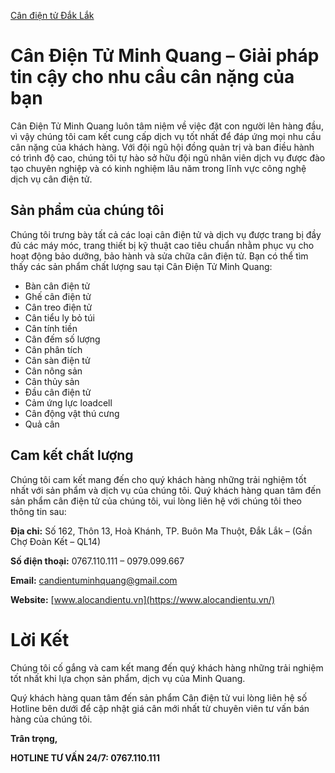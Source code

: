 [Cân điện tử Đắk Lắk](https://www.alocandientu.vn/)

# Cân Điện Tử Minh Quang – Giải pháp tin cậy cho nhu cầu cân nặng của bạn

Cân Điện Tử Minh Quang luôn tâm niệm về việc đặt con người lên hàng đầu, vì vậy chúng tôi cam kết cung cấp dịch vụ tốt nhất để đáp ứng mọi nhu cầu cân nặng của khách hàng. Với đội ngũ hội đồng quản trị và ban điều hành có trình độ cao, chúng tôi tự hào sở hữu đội ngũ nhân viên dịch vụ được đào tạo chuyên nghiệp và có kinh nghiệm lâu năm trong lĩnh vực công nghệ dịch vụ cân điện tử.

## Sản phẩm của chúng tôi

Chúng tôi trưng bày tất cả các loại cân điện tử và dịch vụ được trang bị đầy đủ các máy móc, trang thiết bị kỹ thuật cao tiêu chuẩn nhằm phục vụ cho hoạt động bảo dưỡng, bảo hành và sửa chữa cân điện tử. Bạn có thể tìm thấy các sản phẩm chất lượng sau tại Cân Điện Tử Minh Quang:

- Bàn cân điện tử
- Ghế cân điện tử
- Cân treo điện tử
- Cân tiểu ly bỏ túi
- Cân tính tiền
- Cân đếm số lượng
- Cân phân tích
- Cân sàn điện tử
- Cân nông sản
- Cân thủy sản
- Đầu cân điện tử
- Cảm ứng lực loadcell
- Cân động vật thú cưng
- Quả cân

## Cam kết chất lượng

Chúng tôi cam kết mang đến cho quý khách hàng những trải nghiệm tốt nhất với sản phẩm và dịch vụ của chúng tôi. Quý khách hàng quan tâm đến sản phẩm cân điện tử của chúng tôi, vui lòng liên hệ với chúng tôi theo thông tin sau:

**Địa chỉ:** Số 162, Thôn 13, Hoà Khánh, TP. Buôn Ma Thuột, Đắk Lắk – (Gần Chợ Đoàn Kết – QL14)

**Số điện thoại:** 0767.110.111 – 0979.099.667

**Email:** candientuminhquang@gmail.com

**Website:** [www.alocandientu.vn](https://www.alocandientu.vn/)

# Lời Kết

Chúng tôi cố gắng và cam kết mang đến quý khách hàng những trải nghiệm tốt nhất khi lựa chọn sản phẩm, dịch vụ của Minh Quang.

Quý khách hàng quan tâm đến sản phẩm Cân điện tử vui lòng liên hệ số Hotline bên dưới để cập nhật giá cân mới nhất từ chuyên viên tư vấn bán hàng của chúng tôi.

**Trân trọng,**

**HOTLINE TƯ VẤN 24/7: 0767.110.111**
